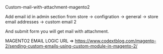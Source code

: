 Custom-mail-with-attachment-magento2

Add email id in admin section from store -> configration -> general -> store email addresses -> custom email 2

And submit form you will get mail with attachment.

MAGENTO2 EMAIL LOGIC URL => https://www.codextblog.com/magento-2/sending-custom-emails-using-custom-module-in-magento-2/
